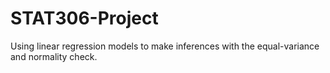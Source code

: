 # STAT306-Project

Using linear regression models to make inferences with the equal-variance and normality check.

